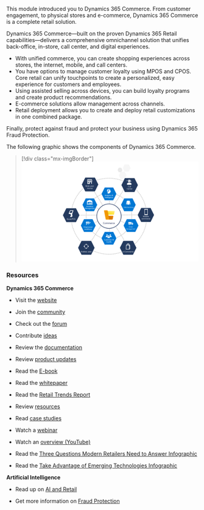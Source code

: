 ﻿This module introduced you to Dynamics 365 Commerce. From customer engagement, to physical stores and e-commerce, Dynamics 365 Commerce is a complete retail solution. 

Dynamics 365 Commerce—built on the proven Dynamics 365 Retail capabilities—delivers a comprehensive omnichannel solution that unifies back-office, in-store, call center, and digital experiences.

- With unified commerce, you can create shopping experiences across stores, the internet, mobile, and call centers. 
- You have options to manage customer loyalty using MPOS and CPOS. Core retail can unify touchpoints to create a personalized, easy experience for customers and employees. 
- Using assisted selling across devices, you can build loyalty programs and create product recommendations. 
- E-commerce solutions allow management across channels. 
- Retail deployment allows you to create and deploy retail customizations in one combined package. 

Finally, protect against fraud and protect your business using Dynamics 365 Fraud Protection.

The following graphic shows the components of Dynamics 365 Commerce.

> [!div class="mx-imgBorder"]
> ![Graphic showing the components of Dynamics 365 Commerce](../media/m14-dynamics-365-commerce.png)

### Resources

**Dynamics 365 Commerce**

- Visit the [website](https://dynamics.microsoft.com/commerce/overview/) 

- Join the [community](https://community.dynamics.com/365/commerce) 

- Check out the [forum](https://community.dynamics.com/365/commerce/f/dynamics-365-commerce-forum/)

- Contribute [ideas](https://experience.dynamics.com/ideas/categories/?forum=e5fbed1c-dfdb-e911-a814-000d3a4f1244&forumName=Dynamics365Commerce/) 

- Review the [documentation](https://docs.microsoft.com/dynamics365/)

- Review [product updates](https://dynamics.microsoft.com/business-applications/product-updates/) 

- Read the [E-book](https://info.microsoft.com/ww-landing-Digital-Transformation-in-Retail-eBook.html/) 

- Read the [whitepaper](https://info.microsoft.com/ww-landing-Why-Choose-Dynamics-365-for-Retail-WhitePaper.html/) 

- Read the [Retail Trends Report](https://go.microsoft.com/fwlink/?LinkId=2103618&clcid=0x409/)

- Review [resources](https://dynamics.microsoft.com/retail/resources/)

- Read [case studies](https://go.microsoft.com/fwlink/?LinkId=2103715&clcid=0x409/)

- Watch a [webinar](https://go.microsoft.com/fwlink/?LinkId=2103713&clcid=0x409) 

- Watch an [overview (YouTube)](https://www.youtube.com/embed/VFgUKmMmj_w?autoplay=1&amp;enablejsapi=1&amp;rel=0/)

- Read the [Three Questions Modern Retailers Need to Answer Infographic](https://go.microsoft.com/fwlink/?LinkId=864529&clcid=0x409/)

- Read the [Take Advantage of Emerging Technologies Infographic](https://go.microsoft.com/fwlink/?LinkId=864530&clcid=0x409/)

**Artificial Intelligence**

- Read up on [AI and Retail](https://blogs.microsoft.com/blog/2019/09/23/announcing-new-microsoft-dynamics-365-ai-driven-insights-applications-and-our-vision-for-the-future-of-retail/)

- Get more information on [Fraud Protection](https://docs.microsoft.com/dynamics365/fraud-protection/overview)
